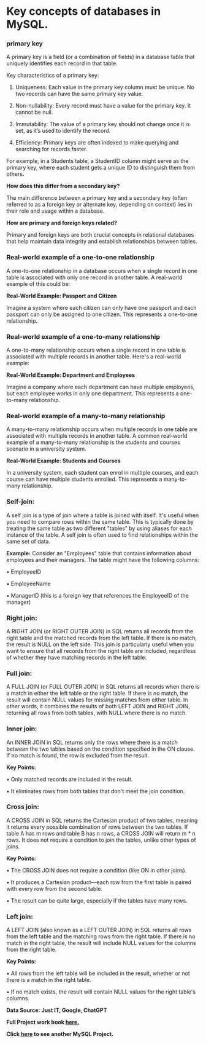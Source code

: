 # Key concepts of databases in MySQL. 

### primary key

A primary key is a field (or a combination of fields) in a database table that uniquely identifies each record in that table.

Key characteristics of a primary key:

1.	Uniqueness: Each value in the primary key column must be unique. No two records can have the same primary key value.
   
2.	Non-nullability: Every record must have a value for the primary key. It cannot be null.
	
3.	Immutability: The value of a primary key should not change once it is set, as it’s used to identify the record.
  
4.	Efficiency: Primary keys are often indexed to make querying and searching for records faster.
	
For example, in a Students table, a StudentID column might serve as the primary key, where each student gets a unique ID to distinguish them from others.

**How does this differ from a secondary key?**

The main difference between a primary key and a secondary key (often referred to as a foreign key or alternate key, depending on context) lies in their role and usage within a database.

**How are primary and foreign keys related?**

Primary and foreign keys are both crucial concepts in relational databases that help maintain data integrity and establish relationships between tables.

### Real-world example of a one-to-one relationship

A one-to-one relationship in a database occurs when a single record in one table is associated with only one record in another table. A real-world example of this could be:

**Real-World Example: Passport and Citizen**

Imagine a system where each citizen can only have one passport and each passport can only be assigned to one citizen. This represents a one-to-one relationship.

### Real-world example of a one-to-many relationship

A one-to-many relationship occurs when a single record in one table is associated with multiple records in another table. Here's a real-world example:

**Real-World Example: Department and Employees**

Imagine a company where each department can have multiple employees, but each employee works in only one department. This represents a one-to-many relationship.

### Real-world example of a many-to-many relationship

A many-to-many relationship occurs when multiple records in one table are associated with multiple records in another table. A common real-world example of a many-to-many relationship is the students and courses scenario in a university system.

**Real-World Example: Students and Courses**

In a university system, each student can enrol in multiple courses, and each course can have multiple students enrolled. This represents a many-to-many relationship.

### Self-join:

A self join is a type of join where a table is joined with itself. It's useful when you need to compare rows within the same table. This is typically done by treating the same table as two different "tables" by using aliases for each instance of the table. A self join is often used to find relationships within the same set of data.

**Example:**
Consider an "Employees" table that contains information about employees and their managers. The table might have the following columns:

•	EmployeeID

•	EmployeeName

•	ManagerID (this is a foreign key that references the EmployeeID of the manager)

### Right join:

A RIGHT JOIN (or RIGHT OUTER JOIN) in SQL returns all records from the right table and the matched records from the left table. If there is no match, the result is NULL on the left side. This join is particularly useful when you want to ensure that all records from the right table are included, regardless of whether they have matching records in the left table.

### Full join:

A FULL JOIN (or FULL OUTER JOIN) in SQL returns all records when there is a match in either the left table or the right table. If there is no match, the result will contain NULL values for missing matches from either table.
In other words, it combines the results of both LEFT JOIN and RIGHT JOIN, returning all rows from both tables, with NULL where there is no match.

### Inner join:

An INNER JOIN in SQL returns only the rows where there is a match between the two tables based on the condition specified in the ON clause. If no match is found, the row is excluded from the result.

**Key Points:**

•	Only matched records are included in the result.

•	It eliminates rows from both tables that don't meet the join condition.

### Cross join:

A CROSS JOIN in SQL returns the Cartesian product of two tables, meaning it returns every possible combination of rows between the two tables. If table A has m rows and table B has n rows, a CROSS JOIN will return m * n rows. It does not require a condition to join the tables, unlike other types of joins.

**Key Points:**

•	The CROSS JOIN does not require a condition (like ON in other joins).

•	It produces a Cartesian product—each row from the first table is paired with every row from the second table.

•	The result can be quite large, especially if the tables have many rows.

### Left join:

A LEFT JOIN (also known as a LEFT OUTER JOIN) in SQL returns all rows from the left table and the matching rows from the right table. If there is no match in the right table, the result will include NULL values for the columns from the right table.

**Key Points:**

•	All rows from the left table will be included in the result, whether or not there is a match in the right table.

•	If no match exists, the result will contain NULL values for the right table's columns.



**Data Source: Just IT, Google, ChatGPT**

**Full Project work book [here.](https://drive.google.com/file/d/1g0QAXtTUazd8F3VYITU4YQgKn8HzCIps/view?usp=drive_link)**

**Click [here](https://github.com/Alamin-analyser/Designing-Database-in-MySQL) to see another MySQL Project.**




